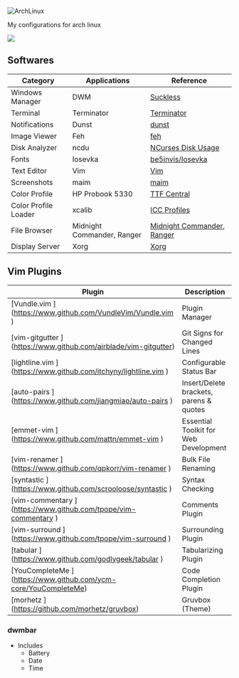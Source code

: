 ![ArchLinux](https://upload.wikimedia.org/wikipedia/commons/thumb/7/74/Arch_Linux_logo.svg/375px-Arch_Linux_logo.svg.png)

My configurations for arch linux

<img src="https://img.shields.io/badge/License-MIT-007aff"/>

## Softwares
| Category             | Applications    | Reference                                                                |
| ---                  | ---             | ---                                                                      |
| Windows Manager      | DWM             | [Suckless](https://dwm.suckless.org/)                                    |
| Terminal             | Terminator      | [Terminator](https://wiki.archlinux.org/index.php/Terminator)            |
| Notifications        | Dunst           | [dunst](https://wiki.archlinux.org/index.php/Dunst)                      |
| Image Viewer         | Feh             | [feh](https://wiki.archlinux.org/index.php/Feh)                          |
| Disk Analyzer        | ncdu            | [NCurses Disk Usage](https://dev.yorhel.nl/ncdu)                         |
| Fonts                | Iosevka         | [ be5invis/Iosevka ](https://github.com/be5invis/Iosevka/tree/master/)   |
| Text Editor          | Vim             | [Vim](https://www.vim.org/)                                              |
| Screenshots          | maim            | [maim](https://wiki.archlinux.org/index.php/Screen_capture#maim)         |
| Color Profile        | HP Probook 5330 | [TTF Central](https://www.tftcentral.co.uk/articles/icc_profiles.htm)    |
| Color Profile Loader | xcalib          | [ICC Profiles](https://wiki.archlinux.org/index.php/ICC_profiles#xcalib) |
| File Browser         | Midnight Commander, Ranger      | [Midnight Commander](https://wiki.archlinux.org/index.php/Midnight_Commander), [Ranger](https://wiki.archlinux.org/index.php/Ranger) |
| Display Server       | Xorg            | [Xorg](https://wiki.archlinux.org/index.php/Xorg)                     |

## Vim Plugins
| Plugin                                                            | Description                             |
| ---                                                               | ---                                     |
| [Vundle.vim     ] (https://www.github.com/VundleVim/Vundle.vim  ) | Plugin Manager                          |
| [vim-gitgutter  ] (https://www.github.com/airblade/vim-gitgutter) | Git Signs for Changed Lines             |
| [lightline.vim  ] (https://www.github.com/itchyny/lightline.vim ) | Configurable Status Bar                 |
| [auto-pairs     ] (https://www.github.com/jiangmiao/auto-pairs  ) | Insert/Delete brackets, parens & quotes |
| [emmet-vim      ] (https://www.github.com/mattn/emmet-vim       ) | Essential Toolkit for Web Development   |
| [vim-renamer    ] (https://www.github.com/qpkorr/vim-renamer    ) | Bulk File Renaming                      |
| [syntastic      ] (https://www.github.com/scrooloose/syntastic  ) | Syntax Checking                         |
| [vim-commentary ] (https://www.github.com/tpope/vim-commentary  ) | Comments Plugin                         |
| [vim-surround   ] (https://www.github.com/tpope/vim-surround    ) | Surrounding Plugin                      |
| [tabular        ] (https://www.github.com/godlygeek/tabular     ) | Tabularizing Plugin                     |
| [YouCompleteMe  ] (https://www.github.com/ycm-core/YouCompleteMe) | Code Completion Plugin                  |
| [morhetz        ] (https://github.com/morhetz/gruvbox)            | Gruvbox (Theme)                         |

    
### dwmbar
- Includes
    - Battery
    - Date
    - Time
    


